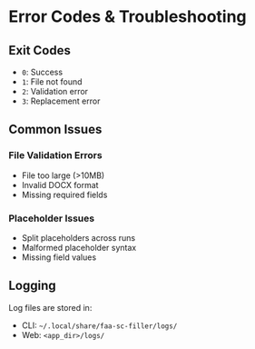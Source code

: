 # Error Codes & Troubleshooting

## Exit Codes
- `0`: Success
- `1`: File not found
- `2`: Validation error
- `3`: Replacement error

## Common Issues

### File Validation Errors
- File too large (>10MB)
- Invalid DOCX format
- Missing required fields

### Placeholder Issues
- Split placeholders across runs
- Malformed placeholder syntax
- Missing field values

## Logging

Log files are stored in:
- CLI: `~/.local/share/faa-sc-filler/logs/`
- Web: `<app_dir>/logs/`
